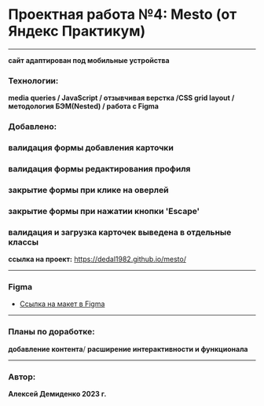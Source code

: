 # Проектная работа №4: Mesto (от Яндекс Практикум)
---

**сайт адаптирован под мобильные устройства**
 ### Технологии:
**media queries / JavaScript / отзывчивая верстка /CSS grid layout / методология БЭМ(Nested) / работа с Figma**

### Добавлено:
### валидация формы добавления карточки
### валидация формы редактирования профиля
### закрытие формы при клике на оверлей
### закрытие формы при нажатии кнопки 'Escape'
### валидация и загрузка карточек выведена в отдельные классы

**ссылка на проект:** https://dedal1982.github.io/mesto/

---

### Figma
* [Ссылка на макет в Figma](https://www.figma.com/file/2cn9N9jSkmxD84oJik7xL7/JavaScript.-Sprint-4?node-id=0%3A1)
---
### Планы по доработке:
**добавление контента**/
**расширение интерактивности и функционала**

---

### Автор:
**Алексей Демиденко 2023 г.**
